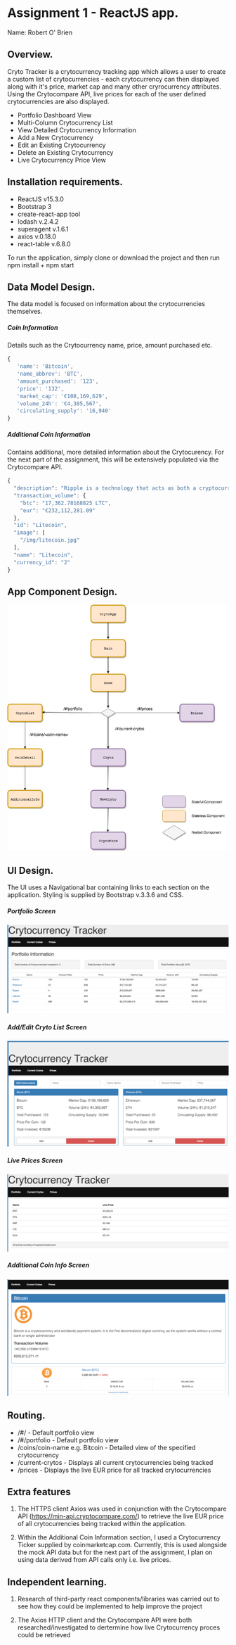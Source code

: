# Assignment 1 - ReactJS app.

Name: Robert O' Brien

## Overview.
Cryto Tracker is a crytocurrency tracking app which allows a user to create a custom list of crytocurrencies - each crytocurrency can then displayed along with it's price, market cap and many other cryrocurrency attributes. Using the Crytocompare API, live prices for each of the user defined crytocurrencies are also displayed.

 + Portfolio Dashboard View
 + Multi-Column Crytocurrency List
 + View Detailed Crytocurrency Information 
 + Add a New Crytocurrency
 + Edit an Existing Crytocurrency
 + Delete an Existing Crytocurrency
 + Live Crytocurrency Price View

## Installation requirements.
+ ReactJS v15.3.0
+ Bootstrap 3
+ create-react-app tool
+ lodash v.2.4.2
+ superagent v.1.6.1
+ axios v.0.18.0
+ react-table v.6.8.0

To run the application, simply clone or download the project and then run npm install + npm start

## Data Model Design.
The data model is focused on information about the crytocurrencies themselves.

##### Coin Information #####
Details such as the Crytocurrency name, price, amount purchased etc.

```javascript
{
   'name': 'Bitcoin',
   'name_abbrev': 'BTC',
   'amount_purchased': '123',
   'price': '132',
   'market_cap': '€108,169,629',
   'volume_24h': '€4,305,567',
   'circulating_supply': '16,940'
}
```

##### Additional Coin Information #####
Contains additional, more detailed information about the Crytocurency. For the next part of the assignment, this will be extensively populated via the Crytocompare API.

```javascript
{
  "description": "Ripple is a technology that acts as both a cryptocurrency and a digital payment network for financial transactions",
  "transaction_volume": {
    "btc": "17,362.78168825 LTC",
    "eur": "€232,112,281.09"
  },
  "id": "Litecoin",
  "image": [
    "/img/litecoin.jpg"
  ],
  "name": "Litecoin",
  "currency_id": "2"
}
```

## App Component Design.
 
![design](/design.jpg)

## UI Design.

The UI uses a Navigational bar containing links to each section on the application. Styling is supplied by Bootstrap v.3.3.6 and CSS.

##### Portfolio Screen #####
![portfolio_view](/portfolio_view.png)

##### Add/Edit Cryto List Screen #####
![current_crytos_view](/current_crytos_view.png)

##### Live Prices Screen #####
![prices_view](/prices_view.png)

##### Additional Coin Info Screen #####
![specific_coin_view](/specific_coin_view.png)

## Routing.
+ /#/ - Default portfolio view
+ /#/portfolio - Default portfolio view
+ /coins/coin-name e.g. Bitcoin - Detailed view of the specified crytocurrency
+ /current-crytos - Displays all current crytocurrencies being tracked
+ /prices - Displays the live EUR price for all tracked crytocurrencies

## Extra features

1. The HTTPS client Axios was used in conjunction with the Crytocompare API (https://min-api.cryptocompare.com/) to retrieve the live EUR price of all crytocurrencies being tracked within the application.

2. Within the Additional Coin Information section, I used a Crytocurrency Ticker supplied by coinmarketcap.com. Currently, this is used alongside the mock API data but for the next part of the assignment, I plan on using data derived from API calls only i.e. live prices.

## Independent learning.

1. Research of third-party react components/libraries was carried out to see how they could be implemented to help improve the project

2. The Axios HTTP client and the Crytocompare API were both researched/investigated to dertermine how live Crytocurrency proces could be retrieved


